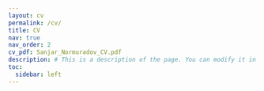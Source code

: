 ```yaml
---
layout: cv
permalink: /cv/
title: CV
nav: true
nav_order: 2
cv_pdf: Sanjar_Normuradov_CV.pdf
description: # This is a description of the page. You can modify it in '_pages/cv.md'. You can also change or remove the top pdf download button.
toc:
  sidebar: left
---
```

